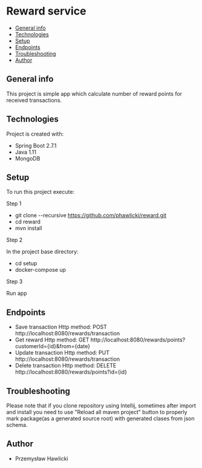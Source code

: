 # Reward service
* [General info](#general-info)
* [Technologies](#technologies)
* [Setup](#setup)
* [Endpoints](#setup)
* [Troubleshooting](#troubleshooting)
* [Author](#author)


## General info
This project is simple app which calculate number of reward points for received transactions.
	
## Technologies
Project is created with:
* Spring Boot 2.7.1
* Java 1.11
* MongoDB
	
## Setup
To run this project execute:

Step 1
* git clone --recursive https://github.com/phawlicki/reward.git
* cd reward
* mvn install

Step 2 

In the project base directory:
* cd setup
* docker-compose up

Step 3

Run app

## Endpoints
* Save transaction Http method: POST http://localhost:8080/rewards/transaction
* Get reward Http method: GET http://localhost:8080/rewards/points?customerId={id}&from={date}
* Update transaction Http method: PUT http://localhost:8080/rewards/transaction
* Delete transaction Http method: DELETE http://localhost:8080/rewards/points?id={id}

## Troubleshooting
Please note that if you clone repository using Intellij, sometimes after import and install you need to use "Reload all maven project" button to properly mark package(as a generated source root) with generated clases from json schema.

## Author
* Przemysław Hawlicki
